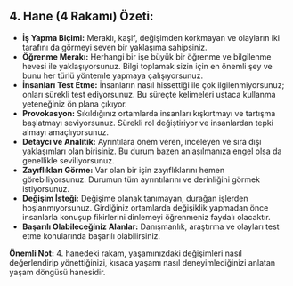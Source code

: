 ## 4. Hane (4 Rakamı) Özeti:

* **İş Yapma Biçimi:** Meraklı, kaşif, değişimden korkmayan ve olayların iki tarafını da görmeyi seven bir yaklaşıma sahipsiniz.
* **Öğrenme Merakı:** Herhangi bir işe büyük bir öğrenme ve bilgilenme hevesi ile yaklaşıyorsunuz. Bilgi toplamak sizin için en önemli şey ve bunu her türlü yöntemle yapmaya çalışıyorsunuz.
* **İnsanları Test Etme:** İnsanların nasıl hissettiği ile çok ilgilenmiyorsunuz; onları sürekli test ediyorsunuz. Bu süreçte kelimeleri ustaca kullanma yeteneğiniz ön plana çıkıyor.
* **Provokasyon:** Sıkıldığınız ortamlarda insanları kışkırtmayı ve tartışma başlatmayı seviyorsunuz. Sürekli rol değiştiriyor ve insanlardan tepki almayı amaçlıyorsunuz.
* **Detaycı ve Analitik:** Ayrıntılara önem veren, inceleyen ve sıra dışı yaklaşımları olan birisiniz. Bu durum bazen anlaşılmanıza engel olsa da genellikle seviliyorsunuz.
* **Zayıflıkları Görme:** Var olan bir işin zayıflıklarını hemen görebiliyorsunuz. Durumun tüm ayrıntılarını ve derinliğini görmek istiyorsunuz.
* **Değişim İsteği:** Değişime olanak tanımayan, durağan işlerden hoşlanmıyorsunuz. Girdiğiniz ortamlarda değişiklik yapmadan önce insanlarla konuşup fikirlerini dinlemeyi öğrenmeniz faydalı olacaktır.
* **Başarılı Olabileceğiniz Alanlar:** Danışmanlık, araştırma ve olayları test etme konularında başarılı olabilirsiniz.

**Önemli Not:** 4. hanedeki rakam, yaşamınızdaki değişimleri nasıl değerlendirip yönettiğinizi, kısaca yaşamı nasıl deneyimlediğinizi anlatan yaşam döngüsü hanesidir. 
